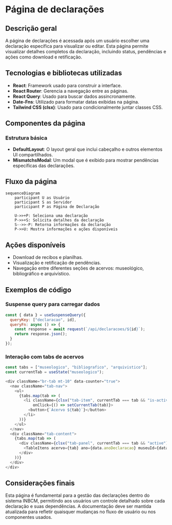 # Página de declarações

## Descrição geral
A página de declarações é acessada após um usuário escolher uma declaração específica para visualizar ou editar. Esta página permite visualizar detalhes completos da declaração, incluindo status, pendências e ações como download e retificação.

## Tecnologias e bibliotecas utilizadas

- **React**: Framework usado para construir a interface.
- **React Router**: Gerencia a navegação entre as páginas.
- **React Query**: Usado para buscar dados assincronamente.
- **Date-Fns**: Utilizado para formatar datas exibidas na página.
- **Tailwind CSS (clsx)**: Usado para condicionalmente juntar classes CSS.

## Componentes da página

### Estrutura básica

- **DefaultLayout**: O layout geral que inclui cabeçalho e outros elementos UI compartilhados.
- **MismatchsModal**: Um modal que é exibido para mostrar pendências específicas das declarações.

## Fluxo da página

```mermaid
sequenceDiagram
    participant U as Usuário
    participant S as Servidor
    participant P as Página de Declaração

    U->>+P: Seleciona uma declaração
    P->>+S: Solicita detalhes da declaração
    S-->>-P: Retorna informações da declaração
    P->>U: Mostra informações e ações disponíveis
```

## Ações disponíveis
- Download de recibos e planilhas.
- Visualização e retificação de pendências.
- Navegação entre diferentes seções de acervos: museológico, bibliográfico e arquivístico.

## Exemplos de código

### Suspense query para carregar dados
```javascript
const { data } = useSuspenseQuery({
  queryKey: ["declaracao", id],
  queryFn: async () => {
    const response = await request(`/api/declaracoes/${id}`);
    return response.json();
  }
});
```

### Interação com tabs de acervos
```javascript
const tabs = ["museologico", "bibliografico", "arquivistico"];
const currentTab = useState("museologico");

<div className="br-tab mt-10" data-counter="true">
  <nav className="tab-nav">
    <ul>
      {tabs.map(tab => (
        <li className={clsx("tab-item", currentTab === tab && "is-active")}
            onClick={() => setCurrentTab(tab)}>
          <button>{`Acervo ${tab}`}</button>
        </li>
      ))}
    </ul>
  </nav>
  <div className="tab-content">
    {tabs.map(tab => (
      <div className={clsx("tab-panel", currentTab === tab && "active")}>
        <TableItens acervo={tab} ano={data.anoDeclaracao} museuId={data.museu_id._id} />
      </div>
    ))}
  </div>
</div>
```

## Considerações finais
Esta página é fundamental para a gestão das declarações dentro do sistema INBCM, permitindo aos usuários um controle detalhado sobre cada declaração e suas dependências. A documentação deve ser mantida atualizada para refletir quaisquer mudanças no fluxo de usuário ou nos componentes usados.